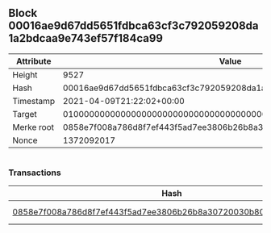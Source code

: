 ## Block 00016ae9d67dd5651fdbca63cf3c792059208da1a2bdcaa9e743ef57f184ca99

Attribute | Value
--- | ---
Height | 9527
Hash | 00016ae9d67dd5651fdbca63cf3c792059208da1a2bdcaa9e743ef57f184ca99
Timestamp | 2021-04-09T21:22:02+00:00
Target | 0100000000000000000000000000000000000000000000000000000000000000
Merke root | 0858e7f008a786d8f7ef443f5ad7ee3806b26b8a30720030b80036d72dc4143b
Nonce | 1372092017

```

```

### Transactions

Hash | Amount
--- | ---
[0858e7f008a786d8f7ef443f5ad7ee3806b26b8a30720030b80036d72dc4143b](0858e7f008a786d8f7ef443f5ad7ee3806b26b8a30720030b80036d72dc4143b.md) | 10.00000000 SKEPTI 
